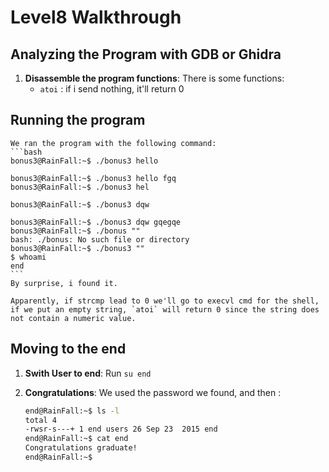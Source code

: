 # Level8 Walkthrough

## Analyzing the Program with GDB or Ghidra

1. **Disassemble the program functions**:
    There is some functions: 
    - `atoi` : if i send nothing, it'll return 0

## Running the program

    We ran the program with the following command:  
    ```bash
    bonus3@RainFall:~$ ./bonus3 hello

    bonus3@RainFall:~$ ./bonus3 hello fgq
    bonus3@RainFall:~$ ./bonus3 hel

    bonus3@RainFall:~$ ./bonus3 dqw

    bonus3@RainFall:~$ ./bonus3 dqw gqegqe
    bonus3@RainFall:~$ ./bonus ""
    bash: ./bonus: No such file or directory
    bonus3@RainFall:~$ ./bonus3 ""
    $ whoami
    end
    ```
    By surprise, i found it. 

    Apparently, if strcmp lead to 0 we'll go to execvl cmd for the shell, if we put an empty string, `atoi` will return 0 since the string does not contain a numeric value. 
    
    

## Moving to the end

1. **Swith User to end**:
    Run ```su end```

2. **Congratulations**:
    We used the password we found, and then : 
    ```bash
    end@RainFall:~$ ls -l
    total 4
    -rwsr-s---+ 1 end users 26 Sep 23  2015 end
    end@RainFall:~$ cat end
    Congratulations graduate!
    end@RainFall:~$ 
    ```